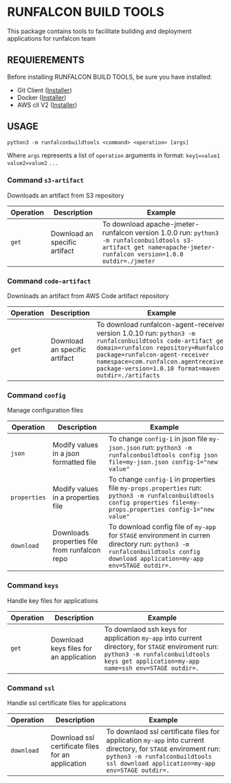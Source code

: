 
# RUNFALCON BUILD TOOLS

  

This package contains tools to facilitate building and deployment applications for runfalcon team

  

## REQUIEREMENTS

Before installing RUNFALCON BUILD TOOLS, be sure you have installed:

- Git Client ([Installer](https://git-scm.com/downloads))
- Docker ([Installer](https://docs.docker.com/desktop/install/windows-install/))
- AWS cli V2 ([Installer](https://docs.aws.amazon.com/cli/latest/userguide/getting-started-install.html))

  
## USAGE

`python3 -m runfalconbuildtools <command> <operation> [args]`

Where `args` represents a list of `operation` arguments in format: `key1=value1` `value2=value2` `...`

### Command `s3-artifact`
Downloads an artifact from S3 repository

| Operation | Description | Example |
|--|--|--|
| `get` | Download an specific artifact | To download apache-jmeter-runfalcon version 1.0.0 run: `python3 -m runfalconbuildtools s3-artifact get name=apache-jmeter-runfalcon version=1.0.0 outdir=./jmeter` |

### Command `code-artifact`
Downloads an artifact from AWS Code artifact repository

| Operation | Description | Example |
|--|--|--|
| `get` | Download an specific artifact | To download runfalcon-agent-receiver version 1.0.10 run: `python3 -m runfalconbuildtools code-artifact get domain=runfalcon repository=Runfalcon package=runfalcon-agent-receiver namespace=com.runfalcon.agentreceiver package-version=1.0.10 format=maven outdir=./artifacts` |


### Command `config`
Manage configuration files

| Operation | Description | Example |
|--|--|--|
| `json` | Modify values in a json formatted file | To change `config-1` in json file `my-json.json` run: `python3 -m runfalconbuildtools config json file=my-json.json config-1="new value"` |
| `properties` | Modify values in a properties file | To change `config-1` in properties file `my-props.properties` run: `python3 -m runfalconbuildtools config properties file=my-props.properties config-1="new value"` |
| `download` | Downloads properties file from runfalcon repo | To download config file of `my-app` for `STAGE` environment in curren directory run: `python3 -m runfalconbuildtools config download application=my-app env=STAGE outdir=.` |

### Command `keys`
Handle key files for applications

| Operation | Description | Example |
|--|--|--|
| `get` | Download keys files for an application | To downlaod ssh keys for application `my-app` into current directory, for `STAGE` enviroment run: `python3 -m runfalconbuildtools keys get application=my-app name=ssh env=STAGE outdir=.` |

### Command `ssl`
Handle ssl certificate files for applications

| Operation | Description | Example |
|--|--|--|
| `download` | Download ssl certificate files for an application | To downlaod ssl certificate files for application `my-app` into current directory, for `STAGE` enviroment run: `python3 -m runfalconbuildtools ssl download application=my-app env=STAGE outdir=.` |

